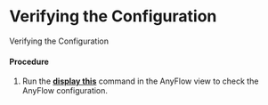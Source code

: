 Verifying the Configuration
===========================

Verifying the Configuration

#### Procedure

1. Run the [**display this**](cmdqueryname=display+this) command in the AnyFlow view to check the AnyFlow configuration.